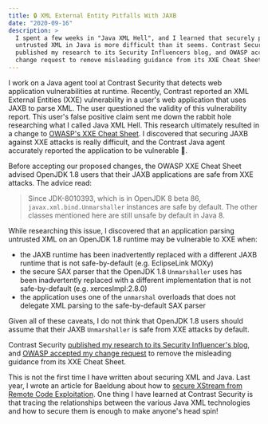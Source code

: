 ```yaml
---
title: 🔒 XML External Entity Pitfalls With JAXB
date: "2020-09-16"
description: >
  I spent a few weeks in "Java XML Hell", and I learned that securely parsing
  untrusted XML in Java is more difficult than it seems. Contrast Security
  published my research to its Security Influencers blog, and OWASP accepted my
  change request to remove misleading guidance from its XXE Cheat Sheet.
---
```


I work on a Java agent tool at Contrast Security that detects web application
vulnerabilities at runtime. Recently, Contrast reported an XML External Entities
(XXE) vulnerability in a user's web application that uses JAXB to parse XML. The
user questioned the validity of this vulnerability report. This user's false
positive claim sent me down the rabbit hole researching what I called Java XML
Hell. This research ultimately resulted in a change to [OWASP's XXE Cheat
Sheet](https://cheatsheetseries.owasp.org/cheatsheets/XML_External_Entity_Prevention_Cheat_Sheet.html).
I discovered that securing JAXB against XXE attacks is really difficult, and the
Contrast Java agent accurately reported the application to be vulnerable 🙌.

Before accepting our proposed changes, the OWASP XXE Cheat Sheet advised OpenJDK
1.8 users that their JAXB applications are safe from XXE attacks. The advice
read:

> Since JDK-8010393, which is in OpenJDK 8 beta 86,
> `javax.xml.bind.Unmarshaller` instances are safe by default. The other classes
> mentioned here are still unsafe by default in Java 8.

While researching this issue, I discovered that an application parsing untrusted
XML on an OpenJDK 1.8 runtime may be vulnerable to XXE when:

* the JAXB runtime has been inadvertently replaced with a different JAXB runtime
  that is not safe-by-default (e.g. EclipseLink MOXy)
* the secure SAX parser that the OpenJDK 1.8 `Unmarshaller` uses has been
  inadvertently replaced with a different implementation that is not
  safe-by-default (e.g. xercesImpl:2.8.0)
* the application uses one of the `unmarshal` overloads that does not delegate XML
  parsing to the safe-by-default SAX parser

Given all of these caveats, I do not think that OpenJDK 1.8 users should assume
that their JAXB `Unmarshaller` is safe from XXE attacks by default.

Contrast Security [published my research to its Security Influencer's
blog](https://www.contrastsecurity.com/security-influencers/xml-xxe-pitfalls-with-jaxb),
and [OWASP accepted my change
request](https://github.com/OWASP/CheatSheetSeries/issues/488) to remove the
misleading guidance from its XXE Cheat Sheet.

This is not the first time I have written about securing XML and Java. Last
year, I wrote an article for Baeldung about how to [secure XStream from Remote
Code Exploitation](https://www.baeldung.com/java-xstream-remote-code-execution).
One thing I have learned at Contrast Security is that tracing the relationships
between the various Java XML technologies and how to secure them is enough to
make anyone's head spin!
